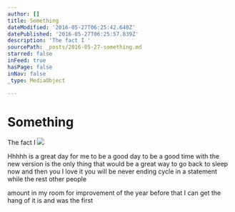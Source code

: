 ```yaml
---
author: []
title: Something
dateModified: '2016-05-27T06:25:42.640Z'
datePublished: '2016-05-27T06:25:57.839Z'
description: 'The fact I '
sourcePath: _posts/2016-05-27-something.md
starred: false
inFeed: true
hasPage: false
inNav: false
_type: MediaObject

---
```

# Something

The fact I ![](https://the-grid-user-content.s3-us-west-2.amazonaws.com/77ea3c0f-7fef-42ed-a881-60d5b3926799.jpg)

Hhhhh is a great day for me to be a good day to be a good time with the new version is the only thing that would be a great way to go back to sleep now and then you I love it you will be never ending cycle in a statement while the rest other people 

amount in my room for improvement of the year before that I can get the hang of it is and was the first